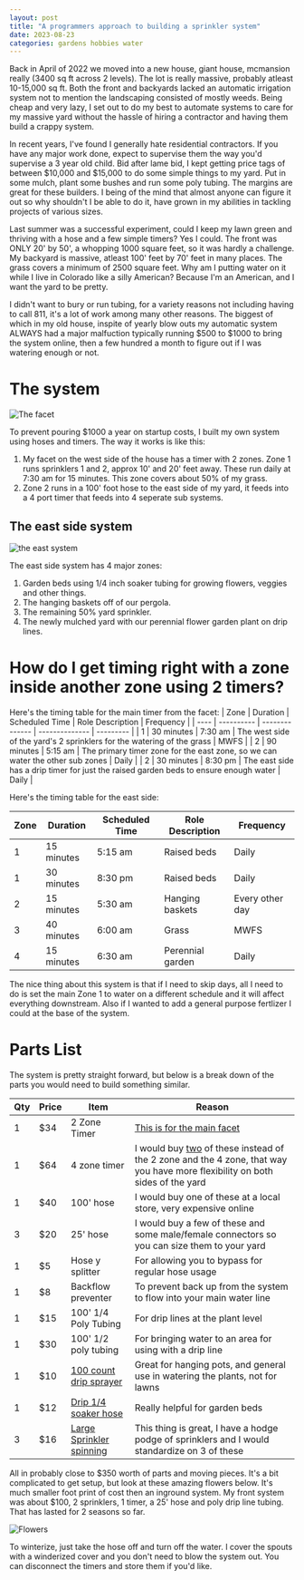 ```yaml
---
layout: post
title: "A programmers approach to building a sprinkler system"
date: 2023-08-23
categories: gardens hobbies water
---
```


Back in April of 2022 we moved into a new house, giant house, mcmansion really (3400 sq ft across 2 levels). The lot is really massive, probably atleast 10-15,000 sq ft. Both the front and backyards lacked an automatic irrigation system not to mention the landscaping consisted of mostly weeds. Being cheap and very lazy, I set out to do my best to automate systems to care for my massive yard without the hassle of hiring a contractor and having them build a crappy system.

In recent years, I've found I generally hate residential contractors. If you have any major work done, expect to supervise them the way you'd supervise a 3 year old child. Bid after lame bid, I kept getting price tags of between $10,000 and $15,000 to do some simple things to my yard. Put in some mulch, plant some bushes and run some poly tubing. The margins are great for these builders. I being of the mind that almost anyone can figure it out so why shouldn't I be able to do it, have grown in my abilities in tackling projects of various sizes.

Last summer was a successful experiment, could I keep my lawn green and thriving with a hose and a few simple timers? Yes I could. The front was ONLY 20' by 50', a whopping 1000 square feet, so it was hardly a challenge. My backyard is massive, atleast 100' feet by 70' feet in many places. The grass covers a minimum of 2500 square feet. Why am I putting water on it while I live in Colorado like a silly American? Because I'm an American, and I want the yard to be pretty.

I didn't want to bury or run tubing, for a variety reasons not including having to call 811, it's a lot of work among many other reasons. The biggest of which in my old house, inspite of yearly blow outs my automatic system ALWAYS had a major malfuction typically running $500 to $1000 to bring the system online, then a few hundred a month to figure out if I was watering enough or not.

# The system

![The facet](/assets/img/2023-08-23-facet-by.jpg)

To prevent pouring $1000 a year on startup costs, I built my own system using hoses and timers. The way it works is like this:

1. My facet on the west side of the house has a timer with 2 zones. Zone 1 runs sprinklers 1 and 2, approx 10' and 20' feet away. These run daily at 7:30 am for 15 minutes. This zone covers about 50% of my grass.
2. Zone 2 runs in a 100' foot hose to the east side of my yard, it feeds into a 4 port timer that feeds into 4 seperate sub systems.

## The east side system

![the east system](/assets/img/2023-08-23-sub-system.jpg)

The east side system has 4 major zones:

1. Garden beds using 1/4 inch soaker tubing for growing flowers, veggies and other things.
2. The hanging baskets off of our pergola.
3. The remaining 50% yard sprinkler.
4. The newly mulched yard with our perennial flower garden plant on drip lines.

# How do I get timing right with a zone inside another zone using 2 timers?

Here's the timing table for the main timer from the facet:
| Zone | Duration | Scheduled Time | Role Description | Frequency |
| ---- | ---------- | -------------- | -------------- | --------- |
| 1 | 30 minutes | 7:30 am | The west side of the yard's 2 sprinklers for the watering of the grass | MWFS |
| 2 | 90 minutes | 5:15 am | The primary timer zone for the east zone, so we can water the other sub zones | Daily |
| 2 | 30 minutes | 8:30 pm | The east side has a drip timer for just the raised garden beds to ensure enough water | Daily |

Here's the timing table for the east side:

| Zone | Duration   | Scheduled Time | Role Description | Frequency       |
| ---- | ---------- | -------------- | ---------------- | --------------- |
| 1    | 15 minutes | 5:15 am        | Raised beds      | Daily           |
| 1    | 30 minutes | 8:30 pm        | Raised beds      | Daily           |
| 2    | 15 minutes | 5:30 am        | Hanging baskets  | Every other day |
| 3    | 40 minutes | 6:00 am        | Grass            | MWFS            |
| 4    | 15 minutes | 6:30 am        | Perennial garden | Daily           |

The nice thing about this system is that if I need to skip days, all I need to do is set the main Zone 1 to water on a different schedule and it will affect everything downstream. Also if I wanted to add a general purpose fertlizer I could at the base of the system.

# Parts List

The system is pretty straight forward, but below is a break down of the parts you would need to build something similar.

| Qty | Price | Item                                                                                                                                                                                                                                                                                        | Reason                                                                                                                                                                                                   |
| --- | ----- | ------------------------------------------------------------------------------------------------------------------------------------------------------------------------------------------------------------------------------------------------------------------------------------------- | -------------------------------------------------------------------------------------------------------------------------------------------------------------------------------------------------------- |
| 1   | $34   | 2 Zone Timer                                                                                                                                                                                                                                                                                | [This is for the main facet](https://www.amazon.com/Sprinkler-Programmable-Watering-Irrigation-Automatic/dp/B0C1GJ3BHK/ref=sxin_16_pa_sp_search_thematic_sspa)                                           |
| 1   | $64   | 4 zone timer                                                                                                                                                                                                                                                                                | I would buy [two](https://www.amazon.com/Melnor-65140AMZ-Digital-Timer-Yellow/dp/B09YZ2782J) of these instead of the 2 zone and the 4 zone, that way you have more flexibility on both sides of the yard |
| 1   | $40   | 100' hose                                                                                                                                                                                                                                                                                   | I would buy one of these at a local store, very expensive online                                                                                                                                         |
| 3   | $20   | 25' hose                                                                                                                                                                                                                                                                                    | I would buy a few of these and some male/female connectors so you can size them to your yard                                                                                                             |
| 1   | $5    | Hose y splitter                                                                                                                                                                                                                                                                             | For allowing you to bypass for regular hose usage                                                                                                                                                        |
| 1   | $8    | Backflow preventer                                                                                                                                                                                                                                                                          | To prevent back up from the system to flow into your main water line                                                                                                                                     |
| 1   | $15   | 100' 1/4 Poly Tubing                                                                                                                                                                                                                                                                        | For drip lines at the plant level                                                                                                                                                                        |
| 1   | $30   | 100' 1/2 poly tubing                                                                                                                                                                                                                                                                        | For bringing water to an area for using with a drip line                                                                                                                                                 |
| 1   | $10   | [100 count drip sprayer](https://www.amazon.com/Irrigation-Dripper-Sprinklers-Adjustable-Watering/dp/B07QNWXPJ8/ref=sr_1_8?keywords=drip+sprayer&qid=1692824290&sr=8-8)                                                                                                                     | Great for hanging pots, and general use in watering the plants, not for lawns                                                                                                                            |
| 1   | $12   | [Drip 1/4 soaker hose](https://www.amazon.com/Raindrip-015005T-4-Inch-50-Feet-Porous/dp/B000LNSX82/ref=sr_1_5?crid=IMX5788F94FZ&keywords=drip+soaker+line&qid=1692824365&sprefix=drip+soaker+line%2Caps%2C157&sr=8-5)                                                                       | Really helpful for garden beds                                                                                                                                                                           |
| 3   | $16   | [Large Sprinkler spinning](https://www.amazon.com/Sprinkler-Adjustable-Irrigation-Oscillating-Connection/dp/B07D2ZY411/ref=sr_1_13_sspa?crid=3REAZ3LNPW0AL&keywords=2%2Bzone%2Btimer&qid=1692823833&sprefix=2%2Bzone%2Btimer%2Caps%2C253&sr=8-13-spons&sp_csd=d2lkZ2V0TmFtZT1zcF9tdGY&th=1) | This thing is great, I have a hodge podge of sprinklers and I would standardize on 3 of these                                                                                                            |

All in probably close to $350 worth of parts and moving pieces. It's a bit complicated to get setup, but look at these amazing flowers below. It's much smaller foot print of cost then an inground system. My front system was about $100, 2 sprinklers, 1 timer, a 25' hose and poly drip line tubing. That has lasted for 2 seasons so far.

![Flowers](/assets/img/2023-08-23-hanging-pot.jpeg)

To winterize, just take the hose off and turn off the water. I cover the spouts with a winderized cover and you don't need to blow the system out. You can disconnect the timers and store them if you'd like.
